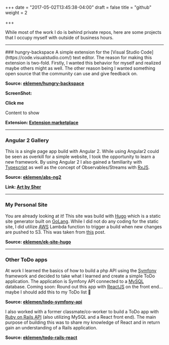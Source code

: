 +++
date = "2017-05-02T13:45:38-04:00"
draft = false
title = "github"
weight = 2

+++

While most of the work I do is behind private repos, here are some projects that I occupy myself with outside of business hours. 

<hr/>
### hungry-backspace
A simple extension for the [Visual Studio Code](https://code.visualstudio.com/) text editor. The reason for making this extension is two-fold. Firstly, I wanted this behavior for myself and realized maybe others might as well. The other reason being I wanted something open source that the community can use and give feedback on.

**Source: [eklemen/hungry-backspace](https://github.com/eklemen/hungry-backspace)**

**ScreenShot: <div class="reveal">Click me</div>**
<div class="slide-content hidden" >Content to show</div>

**Extension: [Extension marketplace](https://marketplace.visualstudio.com/items?itemName=eklemen.hungry-backspace)**

<hr/>

### Angular 2 Gallery
This is a single page app build with Angular 2. While using Angular2 could be seen as overkill for a simple website, I took the opportunity to learn a new framework. By using Angular 2 I also gained a familiarity with [Typescript](https://www.typescriptlang.org/) as well as the concept of Observables/Streams with [RxJS](http://reactivex.io/rxjs/).

**Source: [eklemen/abs-ng2](https://github.com/eklemen/abs-ng2)**

**Link: [Art by Sher](http://artbysher.com/#/home)**

<hr/>

### My Personal Site
You are already looking at it! This site was build with [Hugo](https://gohugo.io/) which is a static site generator built on [GoLang](https://golang.org/). While I did not do any coding for the static site, I did utilize [AWS](https://aws.amazon.com/) Lambda function to trigger a build when new changes are pushed to S3. This was taken from [this](http://bezdelev.com/post/hugo-aws-lambda-static-website/) post.

**Source: [eklemen/ek-site-hugo](https://github.com/eklemen/ek-site-hugo)**

<hr/>

### Other ToDo apps
At work I learned the basics of how to build a php API using the [Symfony](http://symfony.com/) framework and decided to take what I learned and create a simple ToDo application. The application is Symfony API connected to a [MySQL](https://www.mysql.com/) database. Coming soon: Round out this app with [ReactJS](https://facebook.github.io/react/) on the front end... maybe I should add this to my ToDo list 🤔

**Source: [eklemen/todo-symfony-api](https://github.com/eklemen/todo-symfony-api/tree/todo)**

I also worked with a former classmate/co-worker to build a ToDo app with [Ruby on Rails API](http://rubyonrails.org/) (also utilizing MySQL and a React front end). The main purpose of building this was to share my knowledge of React and in return gain an understanding of a Rails application.

**Source: [eklemen/todo-rails-react](https://github.com/eklemen/todo-rails-react)**